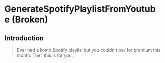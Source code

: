 # GenerateSpotifyPlaylistFromYoutube (Broken)

## Introduction

> Ever had a bomb Spotify playlist but you couldn't pay for premium this month. Then this is for you. 
